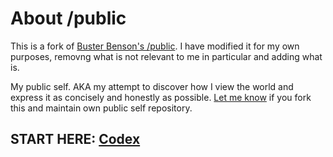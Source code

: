 # About /public

This is a fork of
[Buster Benson's /public](https://github.com/busterbenson/public).  I have
modified it for my own purposes, removng what is not relevant to me in
particular and adding what is.

My public self. AKA my attempt to discover how
I view the world and express it as concisely and honestly as
possible. [Let me know](mailto:busterbenson@gmail.com?subject=/public) if you
fork this and maintain own public self repository.

## START HERE: [Codex](Codex.md)
